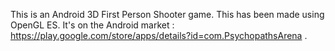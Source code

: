 This is an Android 3D First Person Shooter game. This has been made using OpenGL ES. It's on the Android market : https://play.google.com/store/apps/details?id=com.PsychopathsArena . 
